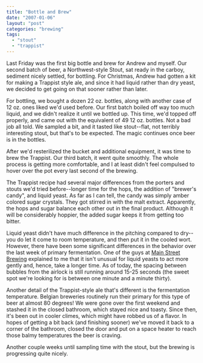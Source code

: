 ```yaml
---
title: "Bottle and Brew"
date: "2007-01-06"
layout: "post"
categories: "brewing"
tags:
  - "stout"
  - "trappist"
---
```


Last Friday was the first big bottle and brew for Andrew and myself. Our second batch of beer, a Northwest-style Stout, sat ready in the carboy, sediment nicely settled, for bottling. For Christmas, Andrew had gotten a kit for making a Trappist style ale, and since it had liquid rather than dry yeast, we decided to get going on that sooner rather than later.  
  
For bottling, we bought a dozen 22 oz. bottles, along with another case of 12 oz. ones liked we'd used before. Our first batch boiled off way too much liquid, and we didn't realize it until we bottled up. This time, we'd topped off properly, and came out with the equivalent of 49 12 oz. bottles. Not a bad job all told. We sampled a bit, and it tasted like stout--flat, not terribly interesting stout, but that's to be expected. The magic continues once beer is in the bottles.  
  
After we'd resterilized the bucket and additional equipment, it was time to brew the Trappist. Our third batch, it went quite smoothly. The whole process is getting more comfortable, and I at least didn't feel compulsed to hover over the pot every last second of the brewing.  
  
The Trappist recipe had several major differences from the porters and stouts we'd tried before--longer time for the hops, the addition of "brewer's candy", and liquid yeast. As far as I can tell, the candy was simply amber colored sugar crystals. They got stirred in with the malt extract. Apparently, the hops and sugar balance each other out in the final product. Although it will be considerably hoppier, the added sugar keeps it from getting too bitter.  
  
Liquid yeast didn't have much difference in the pitching compared to dry--you do let it come to room temperature, and then put it in the cooled wort. However, there have been some significant differences in the behavior over the last week of primary fermentation. One of the guys at [Main Street Brewing](http://www.mainbrew.com/) explained to me that it isn't unusual for liquid yeasts to act more gently and, hence, take a longer time. As of today, the spacing between bubbles from the airlock is still running around 15-25 seconds (the sweet spot we're looking for is between one minute and a minute thirty).  
  
Another detail of the Trappist-style ale that's different is the fermentation temperature. Belgian breweries routinely run their primary for this type of beer at almost 80 degrees! We were gone over the first weekend and stashed it in the closed bathroom, which stayed nice and toasty. Since then, it's been out in cooler climes, which might have robbed us of a flavor. In hopes of getting a bit back (and finishing sooner) we've moved it back to a corner of the bathroom, closed the door and put on a space heater to reach those balmy temperatures the beer is craving.  
  
Another couple weeks until sampling time with the stout, but the brewing is progressing quite nicely.
